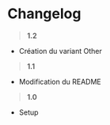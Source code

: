 Changelog
=

> **1.2**
- Création du variant Other

> **1.1**
- Modification du README

> **1.0**
- Setup
